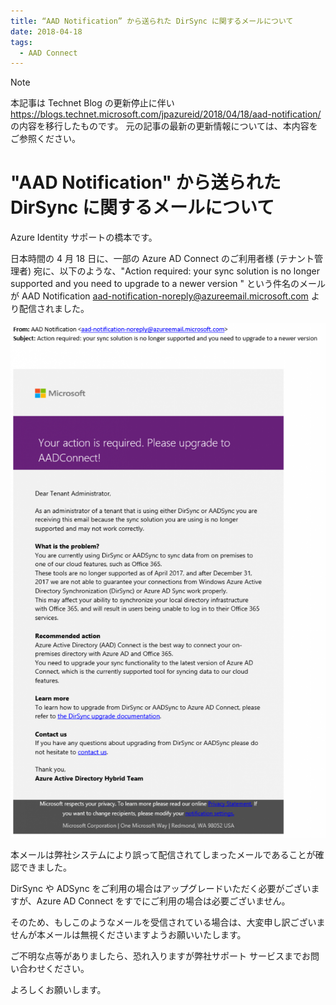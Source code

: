 ```yaml
---
title: “AAD Notification” から送られた DirSync に関するメールについて
date: 2018-04-18
tags:
  - AAD Connect
---
```


> [!NOTE]
> 本記事は Technet Blog の更新停止に伴い https://blogs.technet.microsoft.com/jpazureid/2018/04/18/aad-notification/ の内容を移行したものです。
> 元の記事の最新の更新情報については、本内容をご参照ください。

# "AAD Notification" から送られた DirSync に関するメールについて

Azure Identity サポートの橋本です。

日本時間の 4 月 18 日に、一部の Azure AD Connect のご利用者様  (テナント管理者) 宛に、以下のような、"Action required: your sync solution is no longer supported and you need to upgrade to a newer version " という件名のメールが AAD Notification <aad-notification-noreply@azureemail.microsoft.com> より配信されました。

![](./aad-notification/0418_AADC_mail-627x1024.png)

本メールは弊社システムにより誤って配信されてしまったメールであることが確認できました。

DirSync や ADSync をご利用の場合はアップグレードいただく必要がございますが、Azure AD Connect をすでにご利用の場合は必要ございません。

そのため、もしこのようなメールを受信されている場合は、大変申し訳ございませんが本メールは無視くださいますようお願いいたします。

ご不明な点等がありましたら、恐れ入りますが弊社サポート サービスまでお問い合わせください。

よろしくお願いします。
